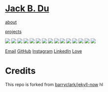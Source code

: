 # [Jack B. Du](http://jackbdu.com)

[about](http://jackbdu.com/about)

[projects](http://jackbdu.com/projects)

[![](/media/projects/this-is-where-i-live/thumb.jpg)](http://jackbdu.com/projects/this-is-where-i-live)
[![](/media/projects/home-series/thumb.jpg)](http://jackbdu.com/projects/home-series)
[![](/media/projects/minus-e/thumb.jpg)](http://jackbdu.com/projects/minus-e)
[![](/media/projects/mandarinizer/thumb.jpg)](http://jackbdu.com/projects/mandarinizer)
[![](/media/projects/straight-lines/thumb.jpg)](http://jackbdu.com/projects/straight-lines)
[![](/media/projects/dark-and-light/thumb.jpg)](http://jackbdu.com/projects/dark-and-light)
[![](/media/projects/mother-and-father/thumb.jpg)](http://jackbdu.com/projects/mother-and-father)
[![](/media/projects/untitled/thumb.jpg)](http://jackbdu.com/projects/untitled)
[![](/media/projects/shirkys-eye/thumb.jpg)](http://jackbdu.com/projects/shirkys-eye)
[![](/media/projects/self-portrait/thumb.jpg)](http://jackbdu.com/projects/self-portrait)
[![](/media/projects/redrawer/thumb.jpg)](http://jackbdu.com/projects/redrawer)
[![](/media/projects/joy-mouse/thumb.jpg)](http://jackbdu.com/projects/joy-mouse)
[![](/media/projects/frogs/thumb.jpg)](http://jackbdu.com/projects/frogs)
[![](/media/projects/swallows/thumb.jpg)](http://jackbdu.com/projects/swallows)
[![](/media/projects/fruits-and-vegetables/thumb.jpg)](http://jackbdu.com/projects/fruits-and-vegetables)

[Email](mailto:jackbdu@nyu.edu)
[GitHub](https://github.com/jackbdu)
[Instagram](https://instagram.com/jackbdu)
[LinkedIn](https://www.linkedin.com/in/jackbdu)
[Love](http://jackbdu.com/love)

# Credits

This repo is forked from [barryclark/jekyll-now](https://github.com/barryclark/jekyll-now)
hl
